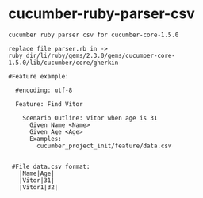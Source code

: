 # cucumber-ruby-parser-csv
    
    cucumber ruby parser csv for cucumber-core-1.5.0
  
    replace file parser.rb in -> ruby_dir/li/ruby/gems/2.3.0/gems/cucumber-core-1.5.0/lib/cucumber/core/gherkin

    #Feature example:
      
      #encoding: utf-8
      
      Feature: Find Vitor

        Scenario Outline: Vitor when age is 31
          Given Name <Name>
          Given Age <Age>
          Examples:
            cucumber_project_init/feature/data.csv
          
       
     #File data.csv format:
       |Name|Age|
       |Vitor|31|
       |Vitor1|32|
